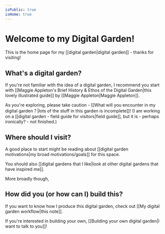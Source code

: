 ```yaml
---
isPublic: true
isHome: true
---
```


# Welcome to my Digital Garden!

This is the home page for my [[digital garden|digital garden]] - thanks for visiting!

## What's a digital garden?

If you're not familiar with the idea of a digital garden, I recommend you start with [[Maggie Appleton's Brief History & Ethos of the Digital Garden|this lovely illustrated guide]] by [[Maggie Appleton|Maggie Appleton]].

As you're exploring, please take caution - [[What will you encounter in my digital garden？|lots of the stuff in this garden is incomplete]]! (I am working on a [[digital garden - field guide for visitors|field guide]], but it is - perhaps ironically? - not finished.)

## Where should I visit?

A good place to start might be reading about [[digital garden motivations|my broad motivations/goals]] for this space.

You should also [[digital gardens that I like|look at other digital gardens that have inspired me]].

More broadly though,

## How did you (or how can I) build this?

If you want to know how I produce this digital garden, check out [[My digital garden workflow|this note]].

If you're interested in building your own, [[Building your own digital garden|I want to talk to you]]!